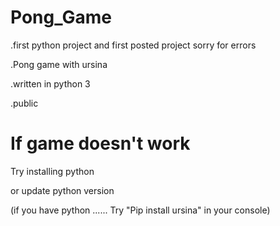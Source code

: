 # Pong_Game

.first python project and first posted project sorry for errors

.Pong game with ursina 

.written in python 3

.public

# If game doesn't work 

Try installing python 

or update python version 

(if you have python ...... Try "Pip install ursina" in your console)

